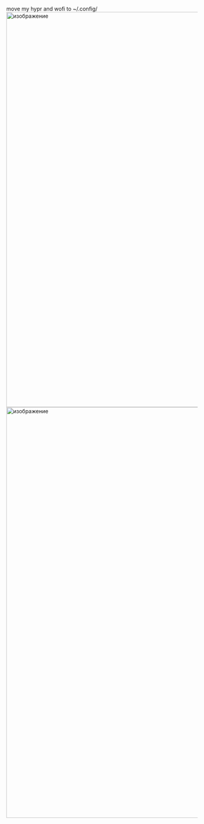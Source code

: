  move my hypr and wofi to ~/.config/
<img width="1919" height="1039" alt="изображение" src="https://github.com/user-attachments/assets/d6968207-6c55-423b-9a4b-6e900cf7b1fd" />
<img width="1928" height="1080" alt="изображение" src="https://github.com/user-attachments/assets/78c08e03-a216-4e1b-bf6a-6663c4eae89d" />



